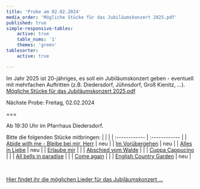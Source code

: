 ```yaml
---
title: 'Probe am 02.02.2024'
media_order: 'Mögliche Stücke für das Jubiläumskonzert 2025.pdf'
published: true
simple-responsive-tables:
    active: true
    table_nums: '1'
    themes: 'green'
tablesorter:
    active: true

---
```


Im Jahr 2025 ist 20-jähriges, es soll ein Jubiläumskonzert geben - eventuell mit mehrfachen Auftritten (z.B. Diedersdorf, Jühnsdorf, Groß Kienitz, ...).
[Mögliche Stücke für das Jubiläumskonzert 2025.pdf](Mo%CC%88gliche%20Stu%CC%88cke%20fu%CC%88r%20das%20Jubila%CC%88umskonzert%202025.pdf)

Nächste Probe: Freitag, 02.02.2024

===

Ab 19:30 Uhr im Pfarrhaus Diedersdorf.
<br/>


Bitte die folgenden Stücke mitbringen:
|   |   | 
| :------------ | :------------ | 
| [<i class="fa fa-hand-o-right"></i> Abide with me - Bleibe bei mir, Herr](/choerchen-intern/choerchennoten/abide_with_me_-_bleibe_bei_mir_herr) | neu | 
| [<i class="fa fa-hand-o-right"></i> Im Vorübergehen](/choerchen-intern/choerchennoten/im_voruebergehen) | neu | 
| [<i class="fa fa-hand-o-right"></i> Alles in Liebe](/choerchen-intern/choerchennoten/alles_in_liebe) |  neu | 
| [<i class="fa fa-hand-o-right"></i> Erlaube mir](/choerchen-intern/choerchennoten/erlaube-mir) | | 
| [<i class="fa fa-hand-o-right"></i> Abschied vom Walde](/choerchen-intern/choerchennoten/abschied-vom-walde) | | 
| [<i class="fa fa-hand-o-right"></i> Cuppa Cappucino](/choerchen-intern/choerchennoten/cuppa-cappucino) | | 
| [<i class="fa fa-hand-o-right"></i> All bells in paradise](/choerchen-intern/choerchennoten/all-bells-in-paradies) | |
| [<i class="fa fa-hand-o-right"></i> Come again](/choerchen-intern/choerchennoten/come-again) | |
| [<i class="fa fa-hand-o-right"></i> English Country Garden](/choerchen-intern/choerchennoten/english_country_garden) | neu |


<br/>

[<i class="fa fa-hand-o-right"></i> Hier findet ihr die möglichen Lieder für das Jubiläumskonzert ...](/choerchen-intern/choerchennoten/tag:Jubiläumskonzert%202025/query:Jubiläumskonzert%202025)